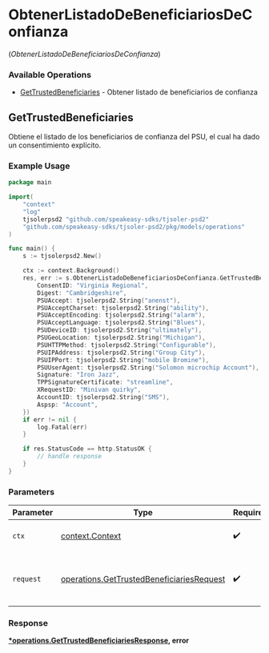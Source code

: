 # ObtenerListadoDeBeneficiariosDeConfianza
(*ObtenerListadoDeBeneficiariosDeConfianza*)

### Available Operations

* [GetTrustedBeneficiaries](#gettrustedbeneficiaries) - Obtener listado de beneficiarios de confianza

## GetTrustedBeneficiaries

Obtiene el listado de los beneficiarios de confianza del PSU, el cual ha dado un consentimiento explícito.

### Example Usage

```go
package main

import(
	"context"
	"log"
	tjsolerpsd2 "github.com/speakeasy-sdks/tjsoler-psd2"
	"github.com/speakeasy-sdks/tjsoler-psd2/pkg/models/operations"
)

func main() {
    s := tjsolerpsd2.New()

    ctx := context.Background()
    res, err := s.ObtenerListadoDeBeneficiariosDeConfianza.GetTrustedBeneficiaries(ctx, operations.GetTrustedBeneficiariesRequest{
        ConsentID: "Virginia Regional",
        Digest: "Cambridgeshire",
        PSUAccept: tjsolerpsd2.String("anenst"),
        PSUAcceptCharset: tjsolerpsd2.String("ability"),
        PSUAcceptEncoding: tjsolerpsd2.String("alarm"),
        PSUAcceptLanguage: tjsolerpsd2.String("Blues"),
        PSUDeviceID: tjsolerpsd2.String("ultimately"),
        PSUGeoLocation: tjsolerpsd2.String("Michigan"),
        PSUHTTPMethod: tjsolerpsd2.String("Configurable"),
        PSUIPAddress: tjsolerpsd2.String("Group City"),
        PSUIPPort: tjsolerpsd2.String("mobile Bromine"),
        PSUUserAgent: tjsolerpsd2.String("Solomon microchip Account"),
        Signature: "Iron Jazz",
        TPPSignatureCertificate: "streamline",
        XRequestID: "Minivan quirky",
        AccountID: tjsolerpsd2.String("SMS"),
        Aspsp: "Account",
    })
    if err != nil {
        log.Fatal(err)
    }

    if res.StatusCode == http.StatusOK {
        // handle response
    }
}
```

### Parameters

| Parameter                                                                                              | Type                                                                                                   | Required                                                                                               | Description                                                                                            |
| ------------------------------------------------------------------------------------------------------ | ------------------------------------------------------------------------------------------------------ | ------------------------------------------------------------------------------------------------------ | ------------------------------------------------------------------------------------------------------ |
| `ctx`                                                                                                  | [context.Context](https://pkg.go.dev/context#Context)                                                  | :heavy_check_mark:                                                                                     | The context to use for the request.                                                                    |
| `request`                                                                                              | [operations.GetTrustedBeneficiariesRequest](../../models/operations/gettrustedbeneficiariesrequest.md) | :heavy_check_mark:                                                                                     | The request object to use for the request.                                                             |


### Response

**[*operations.GetTrustedBeneficiariesResponse](../../models/operations/gettrustedbeneficiariesresponse.md), error**

